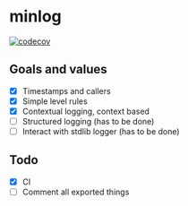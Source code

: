 # minlog

[![codecov](https://codecov.io/gh/michurin/minlog/branch/master/graph/badge.svg?token=QNI8841BI4)](https://codecov.io/gh/michurin/minlog)

## Goals and values

- [x] Timestamps and callers
- [x] Simple level rules
- [x] Contextual logging, context based
- [ ] Structured logging (has to be done)
- [ ] Interact with stdlib logger (has to be done)

## Todo

- [x] CI
- [ ] Comment all exported things
